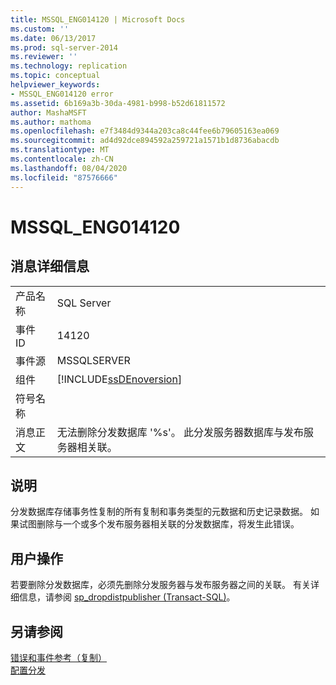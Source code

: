 ```yaml
---
title: MSSQL_ENG014120 | Microsoft Docs
ms.custom: ''
ms.date: 06/13/2017
ms.prod: sql-server-2014
ms.reviewer: ''
ms.technology: replication
ms.topic: conceptual
helpviewer_keywords:
- MSSQL_ENG014120 error
ms.assetid: 6b169a3b-30da-4981-b998-b52d61811572
author: MashaMSFT
ms.author: mathoma
ms.openlocfilehash: e7f3484d9344a203ca8c44fee6b79605163ea069
ms.sourcegitcommit: ad4d92dce894592a259721a1571b1d8736abacdb
ms.translationtype: MT
ms.contentlocale: zh-CN
ms.lasthandoff: 08/04/2020
ms.locfileid: "87576666"
---
```

# <a name="mssql_eng014120"></a>MSSQL_ENG014120
    
## <a name="message-details"></a>消息详细信息  
  
|||  
|-|-|  
|产品名称|SQL Server|  
|事件 ID|14120|  
|事件源|MSSQLSERVER|  
|组件|[!INCLUDE[ssDEnoversion](../../includes/ssdenoversion-md.md)]|  
|符号名称||  
|消息正文|无法删除分发数据库 '%s'。 此分发服务器数据库与发布服务器相关联。|  
  
## <a name="explanation"></a>说明  
 分发数据库存储事务性复制的所有复制和事务类型的元数据和历史记录数据。 如果试图删除与一个或多个发布服务器相关联的分发数据库，将发生此错误。  
  
## <a name="user-action"></a>用户操作  
 若要删除分发数据库，必须先删除分发服务器与发布服务器之间的关联。 有关详细信息，请参阅 [sp_dropdistpublisher &#40;Transact-SQL&#41;](/sql/relational-databases/system-stored-procedures/sp-dropdistpublisher-transact-sql)。  
  
## <a name="see-also"></a>另请参阅  
 [错误和事件参考（复制）](errors-and-events-reference-replication.md)   
 [配置分发](configure-distribution.md)  
  
  
